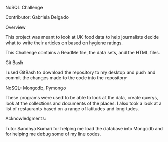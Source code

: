NoSQL Challenge

Contributor: Gabriela Delgado

Overview

This project was meant to look at UK food data to help journalists decide what to write their articles on based on hygiene ratings.

This Challenge contains a ReadMe file, the data sets, and the HTML files.

Git Bash

I used GitBash to download the repository to my desktop and push and commit the changes made to the code into the repository

NoSQL: Mongodb, Pymongo

These programs were used to be able to look at the data, create querys, look at the collections and documents of the places. I also took a look at a list of restaurants based on a range of latitudes and longitudes.

Acknowledgments:

Tutor Sandhya Kumari for helping me load the database into Mongodb and for helping me debug some of my line codes.
